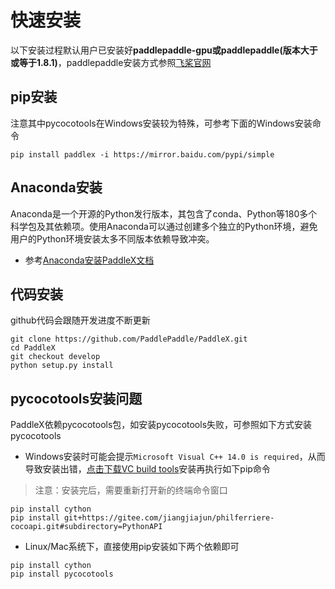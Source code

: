 # 快速安装

以下安装过程默认用户已安装好**paddlepaddle-gpu或paddlepaddle(版本大于或等于1.8.1)**，paddlepaddle安装方式参照[飞桨官网](https://www.paddlepaddle.org.cn/install/quick)

## pip安装

注意其中pycocotools在Windows安装较为特殊，可参考下面的Windows安装命令  

```
pip install paddlex -i https://mirror.baidu.com/pypi/simple
```

## Anaconda安装
Anaconda是一个开源的Python发行版本，其包含了conda、Python等180多个科学包及其依赖项。使用Anaconda可以通过创建多个独立的Python环境，避免用户的Python环境安装太多不同版本依赖导致冲突。  
- 参考[Anaconda安装PaddleX文档](appendix/anaconda_install.md)

## 代码安装

github代码会跟随开发进度不断更新

```
git clone https://github.com/PaddlePaddle/PaddleX.git
cd PaddleX
git checkout develop
python setup.py install
```


## pycocotools安装问题

PaddleX依赖pycocotools包，如安装pycocotools失败，可参照如下方式安装pycocotools

* Windows安装时可能会提示`Microsoft Visual C++ 14.0 is required`，从而导致安装出错，[点击下载VC build tools](https://go.microsoft.com/fwlink/?LinkId=691126)安装再执行如下pip命令
> 注意：安装完后，需要重新打开新的终端命令窗口

```
pip install cython
pip install git+https://gitee.com/jiangjiajun/philferriere-cocoapi.git#subdirectory=PythonAPI
```

* Linux/Mac系统下，直接使用pip安装如下两个依赖即可

```
pip install cython  
pip install pycocotools
```
